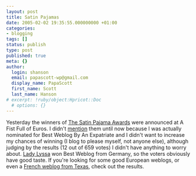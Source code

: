 ```yaml
---
layout: post
title: Satin Pajamas
date: 2005-02-02 19:35:55.000000000 +01:00
categories:
- blogging
tags: []
status: publish
type: post
published: true
meta: {}
author:
  login: shanson
  email: papascott-wp@gmail.com
  display_name: PapaScott
  first_name: Scott
  last_name: Hanson
# excerpt: !ruby/object:Hpricot::Doc
  # options: {}
---
```

<p>Yesterday the winners of <a title="The Satin Pajama Awards" href="http://fistfulofeuros.net/afoeawards.php">The Satin Pajama Awards</a> were announced at A Fist Full of Euros. I didn't <a href="http://www.papascott.de/archives/2005/01/22/quote-unquote/">mention</a> them until now because I was actually nominated for Best Weblog By An Expatriate and I didn't want to increase my chances of winning (I blog to please myself, not anyone else), although judging by the results (12 out of 659 votes) I didn't have anything to worry about. <a title="Lyssa's Lounge" href="http://www.lyssaslounge.de/peepshow/">Lady Lyssa</a> won Best Weblog from Germany, so the voters obviously have good taste. If you're looking for some good European weblogs, or even a <a title="Au Texas, tout le monde est fou sauf moi" href="http://pasfolle.blogspot.com/">French weblog from Texas</a>, check out the results.</p>
